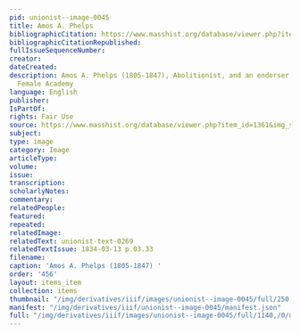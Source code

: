 ```yaml
---
pid: unionist--image-0045
title: Amos A. Phelps
bibliographicCitation: https://www.masshist.org/database/viewer.php?item_id=1361&img_step=1&mode=large#page1
bibliographicCitationRepublished: 
fullIssueSequenceNumber: 
creator: 
dateCreated: 
description: Amos A. Phelps (1805-1847), Abolitionist, and an endorser of the Canterbury
  Female Academy
language: English
publisher: 
IsPartOf: 
rights: Fair Use
source: https://www.masshist.org/database/viewer.php?item_id=1361&img_step=1&mode=large#page1
subject: 
type: image
category: Image
articleType: 
volume: 
issue: 
transcription: 
scholarlyNotes: 
commentary: 
relatedPeople: 
featured: 
repeated: 
relatedImage: 
relatedText: unionist-text-0269
relatedTextIssue: 1834-03-13 p.03.33
filename: 
caption: 'Amos A. Phelps (1805-1847) '
order: '456'
layout: items_item
collection: items
thumbnail: "/img/derivatives/iiif/images/unionist--image-0045/full/250,/0/default.jpg"
manifest: "/img/derivatives/iiif/unionist--image-0045/manifest.json"
full: "/img/derivatives/iiif/images/unionist--image-0045/full/1140,/0/default.jpg"
---
```

